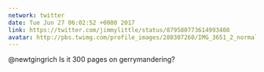```yaml
---
network: twitter
date: Tue Jun 27 06:02:52 +0000 2017
link: https://twitter.com/jimmylittle/status/879580773614993408
avatar: http://pbs.twimg.com/profile_images/280307260/IMG_3651_2_normal.jpg
---
```


@newtgingrich Is it 300 pages on gerrymandering?
